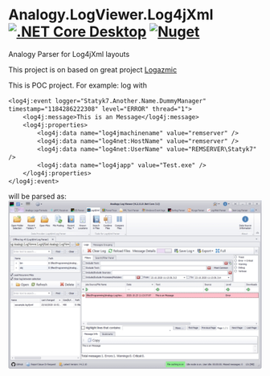 # Analogy.LogViewer.Log4jXml [![.NET Core Desktop](https://github.com/Analogy-LogViewer/Analogy.LogViewer.Log4jXml/actions/workflows/dotnet-core-desktop.yml/badge.svg)](https://github.com/Analogy-LogViewer/Analogy.LogViewer.Log4jXml/actions/workflows/dotnet-core-desktop.yml) [![Nuget](https://img.shields.io/nuget/v/Analogy.LogViewer.Log4jxml)](https://www.nuget.org/packages/Analogy.LogViewer.Log4jxml/)
Analogy Parser for Log4jXml layouts

This project is  on based on great project [Logazmic](https://github.com/ihtfw/Logazmic)

This is POC project.
For example:
log with 
```
<log4j:event logger="Statyk7.Another.Name.DummyManager" timestamp="1184286222308" level="ERROR" thread="1">
    <log4j:message>This is an Message</log4j:message>
    <log4j:properties>
        <log4j:data name="log4jmachinename" value="remserver" />
        <log4j:data name="log4net:HostName" value="remserver" />
        <log4j:data name="log4net:UserName" value="REMSERVER\Statyk7" />
        <log4j:data name="log4japp" value="Test.exe" />
    </log4j:properties>
</log4j:event>
```

will be parsed as:
![Main screen](Assets/examplePOC.jpg)
